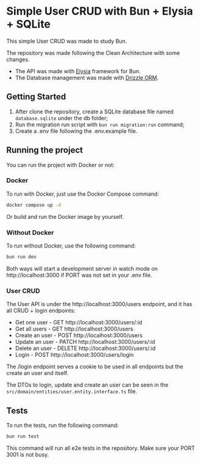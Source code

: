# Simple User CRUD with Bun + Elysia + SQLite

This simple User CRUD was made to study Bun.

The repository was made following the Clean Architecture with some changes.

-   The API was made with [Elysia](https://elysiajs.com/) framework for Bun.
-   The Database management was made with [Drizzle ORM](https://orm.drizzle.team/).

## Getting Started

1. After clone the repository, create a SQLite database file named `database.sqlite` under the db folder;
2. Run the migration run script with `bun run migration:run` command;
3. Create a .env file following the .env.example file.

## Running the project

You can run the project with Docker or not:

### Docker

To run with Docker, just use the Docker Compose command:

```bash
docker compose up -d
```

Or build and run the Docker image by yourself.

### Without Docker

To run without Docker, use the following command:

```bash
bun run dev
```

Both ways will start a development server in watch mode on http://localhost:3000 if PORT was not set in your .env file.

### User CRUD

The User API is under the http://localhost:3000/users endpoint, and it has all CRUD + login endpoints:

-   Get one user - GET http://localhost:3000/users/:id
-   Get all users - GET http://localhost:3000/users
-   Create an user - POST http://localhost:3000/users
-   Update an user - PATCH http://localhost:3000/users/:id
-   Delete an user - DELETE http://localhost:3000/users/:id
-   Login - POST http://localhost:3000/users/login

The /login endpoint serves a cookie to be used in all endpoints but the create an user and itself.

The DTOs to login, update and create an user can be seen in the `src/domain/entities/user.entity.interface.ts` file.

## Tests

To run the tests, run the following command:

```bash
bun run test
```

This command will run all e2e tests in the repository. Make sure your PORT 3001 is not busy.
